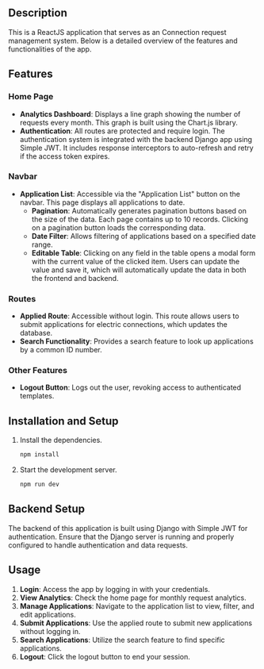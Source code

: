 

## Description

This is a ReactJS application that serves as an Connection request management system. Below is a detailed overview of the features and functionalities of the app.

## Features

### Home Page
- **Analytics Dashboard**: Displays a line graph showing the number of requests every month. This graph is built using the Chart.js library.
- **Authentication**: All routes are protected and require login. The authentication system is integrated with the backend Django app using Simple JWT. It includes response interceptors to auto-refresh and retry if the access token expires.

### Navbar
- **Application List**: Accessible via the "Application List" button on the navbar. This page displays all applications to date.
  - **Pagination**: Automatically generates pagination buttons based on the size of the data. Each page contains up to 10 records. Clicking on a pagination button loads the corresponding data.
  - **Date Filter**: Allows filtering of applications based on a specified date range.
  - **Editable Table**: Clicking on any field in the table opens a modal form with the current value of the clicked item. Users can update the value and save it, which will automatically update the data in both the frontend and backend.

### Routes
- **Applied Route**: Accessible without login. This route allows users to submit applications for electric connections, which updates the database.
- **Search Functionality**: Provides a search feature to look up applications by a common ID number.

### Other Features
- **Logout Button**: Logs out the user, revoking access to authenticated templates.

## Installation and Setup


1. Install the dependencies.
    ```sh
    npm install
    ```
2. Start the development server.
    ```sh
    npm run dev
    ```

## Backend Setup

The backend of this application is built using Django with Simple JWT for authentication. Ensure that the Django server is running and properly configured to handle authentication and data requests.

## Usage

1. **Login**: Access the app by logging in with your credentials.
2. **View Analytics**: Check the home page for monthly request analytics.
3. **Manage Applications**: Navigate to the application list to view, filter, and edit applications.
4. **Submit Applications**: Use the applied route to submit new applications without logging in.
5. **Search Applications**: Utilize the search feature to find specific applications.
6. **Logout**: Click the logout button to end your session.




